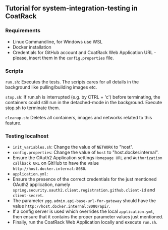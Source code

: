 ## Tutorial for system-integration-testing in CoatRack

### Requirements

* Linux Commandline, for Windows use WSL
* Docker installation
* Credentials for GitHub account and CoatRack Web Application URL - please, insert them in the ```config.properties``` file.



### Scripts

```run.sh```: Executes the tests. The scripts cares for all details in the background like pulling/building images etc.

```stop.sh```: If run.sh is interrupted (e.g. by CTRL + 'c') before terminating, the containers could still run in the detached-mode in the background. Execute stop.sh to terminate them.

```cleanup.sh```: Deletes all containers, images and networks related to this feature.



### Testing localhost

* ```init_variables.sh```: Change the value of ```NETWORK``` to "host". 
* ```config.properties```: Change the value of ```host``` to "host.docker.internal".
* Ensure the OAuth2 Application settings ```Homepage URL``` and ```Authorization callback URL``` on GitHub to have the value ```http://host.docker.internal:8080```.
*  ```application.yml```:
  * Ensure the presence of the correct credentials for the just mentioned OAuth2 application, namely ```spring.security.oauth2.client.registration.github.client-id``` and ```client-secret```.
  * The parameter ```ygg.admin.api-base-url-for-gateway``` should have the value ```http://host.docker.internal:8080/api/```.
  * If a config server is used which overrides the local ```application.yml```, then ensure that it contains the proper parameter values just mentioned.
* Finally, run the CoatRack Web Application locally and execute ```run.sh```.

